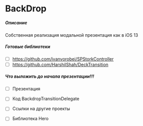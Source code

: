 # BackDrop

##### Описание
Собственная реализация модальной презентация как в iOS 13

##### Готовые библиотеки
- [ ] https://github.com/ivanvorobei/SPStorkController
- [ ] https://github.com/HarshilShah/DeckTransition

##### Что выложить до начала презентации!!!
- [ ] Презентация
- [ ] Код BackdropTransitionDelegate
- [ ] Ссылки на другие проекты
- [ ] Библиотека Hero
 
